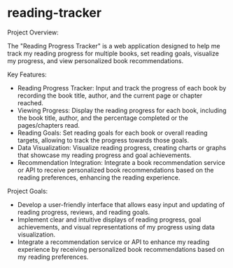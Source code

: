 # reading-tracker

Project Overview:

The "Reading Progress Tracker" is a web application designed to help me track my reading progress for multiple books, set reading goals, visualize my progress, and view personalized book recommendations.

Key Features:
- Reading Progress Tracker: Input and track the progress of each book by recording the book title, author, and the current page or chapter reached.
- Viewing Progress: Display the reading progress for each book, including the book title, author, and the percentage completed or the pages/chapters read.
- Reading Goals: Set reading goals for each book or overall reading targets, allowing to track the progress towards those goals.
- Data Visualization: Visualize reading progress, creating charts or graphs that showcase my reading progress and goal achievements.
- Recommendation Integration: Integrate a book recommendation service or API to receive personalized book recommendations based on the reading preferences, enhancing the reading experience.

Project Goals:

- Develop a user-friendly interface that allows easy input and updating of reading progress, reviews, and reading goals.
- Implement clear and intuitive displays of reading progress, goal achievements, and visual representations of my progress using data visualization.
- Integrate a recommendation service or API to enhance my reading experience by receiving personalized book recommendations based on my reading preferences.
